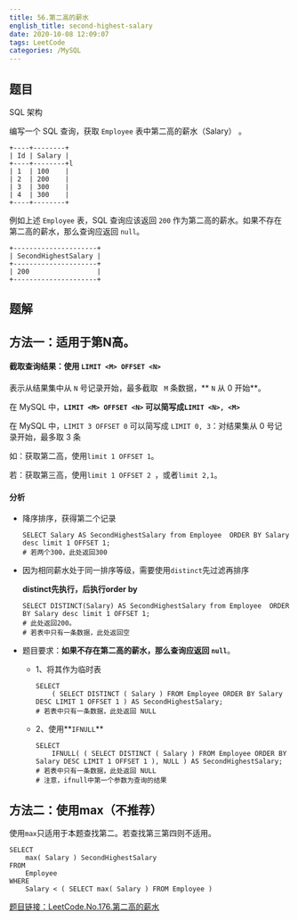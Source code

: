 ```yaml
---
title: 56.第二高的薪水
english_title: second-highest-salary
date: 2020-10-08 12:09:07
tags: LeetCode
categories: /MySQL
---
```


## 题目

SQL 架构

编写一个 SQL 查询，获取 `Employee` 表中第二高的薪水（Salary） 。

```
+----+--------+
| Id | Salary |
+----+--------+l
| 1  | 100    |
| 2  | 200    |
| 3  | 300    |
| 4  | 300    |
+----+--------+
```

例如上述 `Employee` 表，SQL 查询应该返回 `200` 作为第二高的薪水。如果不存在第二高的薪水，那么查询应返回 `null`。

```
+---------------------+
| SecondHighestSalary |
+---------------------+
| 200                 |
+---------------------+
```

## 题解

## 方法一：适用于第N高。

#### 截取查询结果：使用 `LIMIT <M> OFFSET <N>`

表示从结果集中从 `N` 号记录开始，最多截取 ` M` 条数据，** `N` 从 0 开始**。

在 MySQL 中，**`LIMIT <M> OFFSET <N>` 可以简写成``LIMIT <N>, <M>``**

在 MySQL 中，`LIMIT 3 OFFSET 0` 可以简写成 `LIMIT 0, 3`：对结果集从 0 号记录开始，最多取 3 条

如：获取第二高，使用`limit 1 OFFSET 1`。

若：获取第三高，使用`limit 1 OFFSET 2 `，或者`limit 2,1`。

#### 分析

* 降序排序，获得第二个记录

  ```mysql
  SELECT Salary AS SecondHighestSalary from Employee  ORDER BY Salary desc limit 1 OFFSET 1;
  # 若两个300，此处返回300
  ```

* 因为相同薪水处于同一排序等级，需要使用`distinct`先过滤再排序

  **distinct先执行，后执行order by**

  ```mysql
  SELECT DISTINCT(Salary) AS SecondHighestSalary from Employee  ORDER BY Salary desc limit 1 OFFSET 1;
  # 此处返回200。
  # 若表中只有一条数据，此处返回空
  ```

* 题目要求：**如果不存在第二高的薪水，那么查询应返回 `null`**。

  * 1、将其作为临时表

    ```mysql
    SELECT
    	( SELECT DISTINCT ( Salary ) FROM Employee ORDER BY Salary DESC LIMIT 1 OFFSET 1 ) AS SecondHighestSalary;
    # 若表中只有一条数据，此处返回 NULL
    ```

  * 2、使用**`IFNULL`**

    ```mysql
    SELECT
    	IFNULL( ( SELECT DISTINCT ( Salary ) FROM Employee ORDER BY Salary DESC LIMIT 1 OFFSET 1 ), NULL ) AS SecondHighestSalary;
    # 若表中只有一条数据，此处返回 NULL	
    # 注意，ifnull中第一个参数为查询的结果
    ```

## 方法二：使用max（不推荐）

使用`max`只适用于本题查找第二。若查找第三第四则不适用。

```mysql
SELECT
	max( Salary ) SecondHighestSalary 
FROM
	Employee 
WHERE
	Salary < ( SELECT max( Salary ) FROM Employee )
```

[题目链接：LeetCode.No.176.第二高的薪水](https://leetcode-cn.com/problems/second-highest-salary/)

